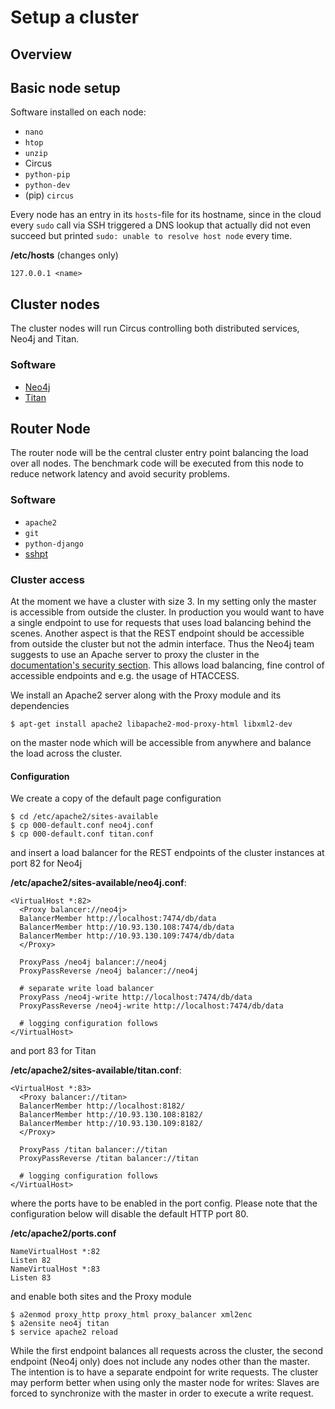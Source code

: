 # Setup a cluster

## Overview

## Basic node setup
Software installed on each node:
* `nano`
* `htop`
* `unzip`
* Circus
 * `python-pip`
 * `python-dev`
 * (pip) `circus`

Every node has an entry in its `hosts`-file for its hostname, since in the cloud every `sudo` call via SSH triggered a DNS lookup that actually did not even succeed but printed `sudo: unable to resolve host node` every time.

**/etc/hosts** (changes only)

    127.0.0.1 <name>

## Cluster nodes
The cluster nodes will run Circus controlling both distributed services, Neo4j and Titan.

### Software
* [Neo4j](neo4j-cluster-setup.md)
* [Titan](titan-cluster-setup.md)

## Router Node
The router node will be the central cluster entry point balancing the load over all nodes.
The benchmark code will be executed from this node to reduce network latency and avoid security problems.

### Software
* `apache2`
* `git`
* `python-django`
* [sshpt](https://code.google.com/p/sshpt/)

### Cluster access
At the moment we have a cluster with size 3. In my setting only the master is accessible from outside the cluster.
In production you would want to have a single endpoint to use for requests that uses load balancing behind the scenes.
Another aspect is that the REST endpoint should be accessible from outside the cluster but not the admin interface.
Thus the Neo4j team suggests to use an Apache server to proxy the cluster in the [documentation's security section](http://neo4j.com/docs/stable/security-server.html). This allows load balancing, fine control of accessible endpoints and e.g. the usage of HTACCESS.

We install an Apache2 server along with the Proxy module and its dependencies

    $ apt-get install apache2 libapache2-mod-proxy-html libxml2-dev
    
on the master node which will be accessible from anywhere and balance the load across the cluster.

#### Configuration
We create a copy of the default page configuration

    $ cd /etc/apache2/sites-available
    $ cp 000-default.conf neo4j.conf
    $ cp 000-default.conf titan.conf

and insert a load balancer for the REST endpoints of the cluster instances at port 82 for Neo4j

**/etc/apache2/sites-available/neo4j.conf**:

    <VirtualHost *:82>
      <Proxy balancer://neo4j>
      BalancerMember http://localhost:7474/db/data
      BalancerMember http://10.93.130.108:7474/db/data
      BalancerMember http://10.93.130.109:7474/db/data
      </Proxy>
      
      ProxyPass /neo4j balancer://neo4j
      ProxyPassReverse /neo4j balancer://neo4j
      
      # separate write load balancer
      ProxyPass /neo4j-write http://localhost:7474/db/data
      ProxyPassReverse /neo4j-write http://localhost:7474/db/data
      
      # logging configuration follows
    </VirtualHost>

and port 83 for Titan

**/etc/apache2/sites-available/titan.conf**:

    <VirtualHost *:83>
      <Proxy balancer://titan>
      BalancerMember http://localhost:8182/
      BalancerMember http://10.93.130.108:8182/
      BalancerMember http://10.93.130.109:8182/
      </Proxy>
      
      ProxyPass /titan balancer://titan
      ProxyPassReverse /titan balancer://titan
      
      # logging configuration follows
    </VirtualHost>

where the ports have to be enabled in the port config. Please note that the configuration below will disable the default HTTP port 80.

**/etc/apache2/ports.conf**

    NameVirtualHost *:82
    Listen 82
    NameVirtualHost *:83
    Listen 83

and enable both sites and the Proxy module

    $ a2enmod proxy_http proxy_html proxy_balancer xml2enc
    $ a2ensite neo4j titan
    $ service apache2 reload

While the first endpoint balances all requests across the cluster, the second endpoint (Neo4j only) does not include any nodes other than the master. The intention is to have a separate endpoint for write requests. The cluster may perform better when using only the master node for writes: Slaves are forced to synchronize with the master in order to execute a write request.
